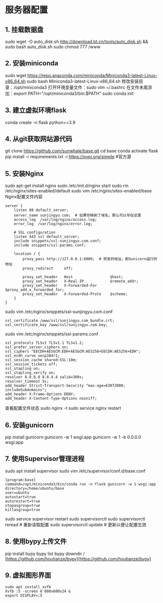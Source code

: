 # 服务器配置

## 1. 挂载数据盘
sudo wget -O auto_disk.sh http://download.bt.cn/tools/auto_disk.sh && sudo bash auto_disk.sh
sudo chmod 777 /www

## 2. 安装miniconda
sudo wget https://repo.anaconda.com/miniconda/Miniconda3-latest-Linux-x86_64.sh
sudo bash Miniconda3-latest-Linux-x86_64.sh
修改安装目录：/opt/miniconda3
打开环境变量文件：sudo vim ~/.bashrc
在文件末尾添加：export PATH="/opt/miniconda3/bin:$PATH"
sudo conda init

## 3. 建立虚拟环境flask
conda create -n flask python==3.9

## 4. 从git获取网站源代码
git clone https://github.com/sunwhale/base.git
cd base
conda activate flask
pip install -r requirements.txt
-i https://pypi.org/simple #官方源

## 5. 安装Nginx
sudo apt-get install nginx
sudo /etc/init.d/nginx start
sudo rm /etc/nginx/sites-enabled/default
sudo vim /etc/nginx/sites-enabled/base
Nginx配置文件内容
```
server {
    listen 80 default_server; 
    server_name sunjingyu.com;  # 如果你映射了域名，那么可以写在这里
    access_log  /var/log/nginx/access.log;
    error_log  /var/log/nginx/error.log;
    
    # SSL configuration
    listen 443 ssl default_server;
    include snippets/ssl-sunjingyu.com.conf;
    include snippets/ssl-params.conf;
    
    location / {
        proxy_pass http://127.0.0.1:8000;  # 转发的地址，即Gunicorn运行的地址
        proxy_redirect     off;

        proxy_set_header   Host                 $host;
        proxy_set_header   X-Real-IP            $remote_addr;
        proxy_set_header   X-Forwarded-For      $proxy_add_x_forwarded_for;
        proxy_set_header   X-Forwarded-Proto    $scheme;
    }
}
```
sudo vim /etc/nginx/snippets/ssl-sunjingyu.com.conf
```
ssl_certificate /www/ssl/sunjingyu.com_bundle.crt;
ssl_certificate_key /www/ssl/sunjingyu.com.key;
```
sudo vim /etc/nginx/snippets/ssl-params.conf
```
​ssl_protocols TLSv1 TLSv1.1 TLSv1.2;
ssl_prefer_server_ciphers on;
ssl_ciphers "EECDH+AESGCM:EDH+AESGCM:AES256+EECDH:AES256+EDH";
ssl_ecdh_curve secp384r1;
ssl_session_cache shared:SSL:10m;
ssl_session_tickets off;
ssl_stapling on;
ssl_stapling_verify on;
resolver 8.8.8.8 8.8.4.4 valid=300s;
resolver_timeout 5s;
add_header Strict-Transport-Security "max-age=63072000; includeSubdomains";
add_header X-Frame-Options DENY;
add_header X-Content-Type-Options nosniff;
```
查看配置文件状态
sudo nginx -t
sudo service nginx restart

## 6. 安装gunicorn
pip install gunicorn
gunicorn -w 1 wsgi:app
gunicorn -w 1 -b 0.0.0.0 wsgi:app

## 7. 使用Supervisor管理进程
sudo apt install supervisor
sudo vim /etc/supervisor/conf.d/base.conf
```
[program:base]
command=/opt/miniconda3/bin/conda run -n flask gunicorn -w 1 wsgi:app
directory=/home/ubuntu/base
user=ubuntu
autostart=true
autorestart=true
stopasgroup=true
killasgroup=true
```
sudo service supervisor restart
sudo supervisorctl
sudo supervisorctl reread  # 重新读取配置
sudo supervisorctl update  # 更新以便让配置生效

## 8. 使用bypy上传文件
pip install bypy
bypy list
bypy downdir /
[https://github.com/houtianze/bypy](https://github.com/houtianze/bypy)

## 9. 虚拟图形界面
```shell
sudo apt install xvfb
Xvfb :5 -screen 0 800x600x24 &
export DISPLAY=:5
```
